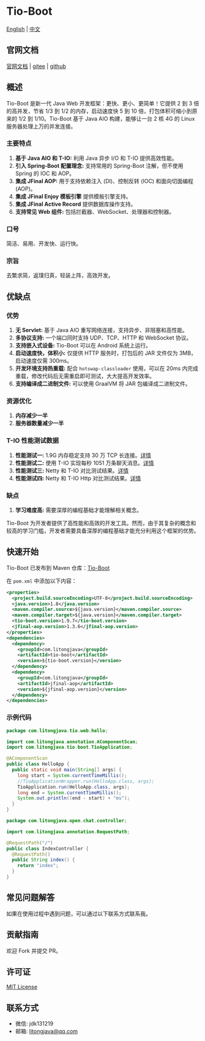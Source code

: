 # Tio-Boot
[English](readme.md) | [中文](readme_cn.md)

## 官网文档
[官网文档](https://tio-boot.com/) |
[gitee](https://gitee.com/ppnt/tio-boot) | 
[github](https://gitee.com/litongjava/tio-boot)
## 概述

Tio-Boot 是新一代 Java Web 开发框架：更快、更小、更简单！它提供 2 到 3 倍的高并发，节省 1/3 到 1/2 的内存，启动速度快 5 到 10 倍，打包体积可缩小到原来的 1/2 到 1/10。Tio-Boot 基于 Java AIO 构建，能够让一台 2 核 4G 的 Linux 服务器处理上万的并发连接。

### 主要特点

1. **基于 Java AIO 和 T-IO:** 利用 Java 异步 I/O 和 T-IO 提供高效性能。
2. **引入 Spring-Boot 配置理念:** 支持常用的 Spring-Boot 注解，但不使用 Spring 的 IOC 和 AOP。
3. **集成 JFinal AOP:** 用于支持依赖注入 (DI)、控制反转 (IOC) 和面向切面编程 (AOP)。
4. **集成 JFinal Enjoy 模板引擎** 提供模板引擎支持。
5. **集成 JFinal Active Record** 提供数据库操作支持。
6. **支持常见 Web 组件:** 包括拦截器、WebSocket、处理器和控制器。

### 口号

简洁、易用、开发快、运行快。

### 宗旨

去繁求简，返璞归真，轻装上阵，高效开发。

## 优缺点

### 优势

1. **无 Servlet:** 基于 Java AIO 重写网络连接，支持异步、非阻塞和高性能。
2. **多协议支持:** 一个端口同时支持 UDP、TCP、HTTP 和 WebSocket 协议。
3. **支持嵌入式设备:** Tio-Boot 可以在 Android 系统上运行。
4. **启动速度快，体积小:** 仅提供 HTTP 服务时，打包后的 JAR 文件仅为 3MB，启动速度仅需 300ms。
5. **开发环境支持热重载:** 配合 `hotswap-classloader` 使用，可以在 20ms 内完成重载，修改代码后无需重启即可测试，大大提高开发效率。
6. **支持编译成二进制文件:** 可以使用 GraalVM 将 JAR 包编译成二进制文件。

### 资源优化

1. **内存减少一半**
2. **服务器数量减少一半**

### T-IO 性能测试数据

1. **性能测试一:** 1.9G 内存稳定支持 30 万 TCP 长连接。[详情](https://www.tiocloud.com/61)
2. **性能测试二:** 使用 T-IO 实现每秒 1051 万条聊天消息。[详情](https://www.tiocloud.com/41)
3. **性能测试三:** Netty 和 T-IO 对比测试结果。[详情](https://www.tiocloud.com/154)
4. **性能测试四:** Netty 和 T-IO Http 对比测试结果。[详情](https://www.tio-boot.com/zh/80_%E6%80%A7%E8%83%BD%E6%B5%8B%E8%AF%95/05.html)

### 缺点

1. **学习难度高:** 需要深厚的编程基础才能理解相关概念。

Tio-Boot 为开发者提供了高性能和高效的开发工具。然而，由于其复杂的概念和较高的学习门槛，开发者需要具备深厚的编程基础才能充分利用这个框架的优势。

## 快速开始

Tio-Boot 已发布到 Maven 仓库：[Tio-Boot](https://central.sonatype.com/artifact/com.litongjava/tio-boot)

在 `pom.xml` 中添加以下内容：
```xml
<properties>
  <project.build.sourceEncoding>UTF-8</project.build.sourceEncoding>
  <java.version>1.8</java.version>
  <maven.compiler.source>${java.version}</maven.compiler.source>
  <maven.compiler.target>${java.version}</maven.compiler.target>
  <tio-boot.version>1.9.7</tio-boot.version>
  <jfinal-aop.version>1.3.6</jfinal-aop.version>
</properties>
<dependencies>
  <dependency>
    <groupId>com.litongjava</groupId>
    <artifactId>tio-boot</artifactId>
    <version>${tio-boot.version}</version>
  </dependency>
  <dependency>
    <groupId>com.litongjava</groupId>
    <artifactId>jfinal-aop</artifactId>
    <version>${jfinal-aop.version}</version>
  </dependency>  
</dependencies>
```

### 示例代码
```java
package com.litongjava.tio.web.hello;

import com.litongjava.annotation.AComponentScan;
import com.litongjava.tio.boot.TioApplication;

@AComponentScan
public class HelloApp {
  public static void main(String[] args) {
    long start = System.currentTimeMillis();
    //TioApplicationWrapper.run(HelloApp.class, args);
    TioApplication.run(HelloApp.class, args);
    long end = System.currentTimeMillis();
    System.out.println((end - start) + "ms");
  }
}

```

```java
package com.litongjava.open.chat.controller;

import com.litongjava.annotation.RequestPath;

@RequestPath("/")
public class IndexController {
  @RequestPath()
  public String index() {
    return "index";
  }
}
```

## 常见问题解答

如果在使用过程中遇到问题，可以通过以下联系方式联系我。

## 贡献指南

欢迎 Fork 并提交 PR。

## 许可证

[MIT License](LICENSE)

## 联系方式

- 微信: jdk131219
- 邮箱: litongjava@qq.com
